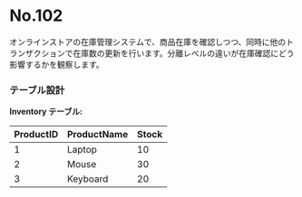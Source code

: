 # No.102

オンラインストアの在庫管理システムで、商品在庫を確認しつつ、同時に他のトランザクションで在庫数の更新を行います。分離レベルの違いが在庫確認にどう影響するかを観察します。

### テーブル設計

**Inventory テーブル:**

| ProductID | ProductName | Stock |
|-----------|-------------|-------|
| 1         | Laptop      | 10    |
| 2         | Mouse       | 30    |
| 3         | Keyboard    | 20    |

